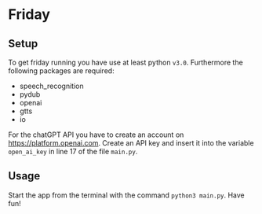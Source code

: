 # Friday

## Setup

To get friday running you have use at least python `v3.0`. Furthermore the following packages are required:

- speech_recognition
- pydub
- openai
- gtts
- io

For the chatGPT API you have to create an account on https://platform.openai.com. Create an API key and insert it into the variable `open_ai_key` in line 17 of the file `main.py`.

## Usage

Start the app from the terminal with the command `python3 main.py`. Have fun!